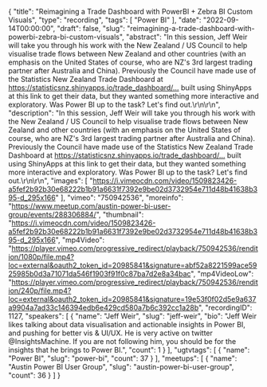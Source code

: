 {
  "title": "Reimagining a Trade Dashboard with PowerBI + Zebra BI Custom Visuals",
  "type": "recording",
  "tags": [
    "Power BI"
  ],
  "date": "2022-09-14T00:00:00",
  "draft": false,
  "slug": "reimagining-a-trade-dashboard-with-powerbi-zebra-bi-custom-visuals",
  "abstract": "In this session, Jeff Weir will take you through his work with the New Zealand / US Council to help visualise trade flows between New Zealand and other countries (with an emphasis on the United States of course, who are NZ's 3rd largest trading partner after Australia and China). Previously the Council have made use of the Statistics New Zealand Trade Dashboard at https://statisticsnz.shinyapps.io/trade_dashboard/… built using ShinyApps at this link to get their data, but they wanted something more interactive and exploratory. Was Power BI up to the task? Let's find out.\r\n\r\n",
  "description": "In this session, Jeff Weir will take you through his work with the New Zealand / US Council to help visualise trade flows between New Zealand and other countries (with an emphasis on the United States of course, who are NZ's 3rd largest trading partner after Australia and China). Previously the Council have made use of the Statistics New Zealand Trade Dashboard at https://statisticsnz.shinyapps.io/trade_dashboard/… built using ShinyApps at this link to get their data, but they wanted something more interactive and exploratory. Was Power BI up to the task? Let's find out.\r\n\r\n",
  "images": [
    "https://i.vimeocdn.com/video/1509823426-a5fef2b92b30e68222b1b91a6631f7392e9be02d3732954e711d48b41638b395-d_295x166"
  ],
  "vimeo": "750942536",
  "moreinfo": "https://www.meetup.com/austin-power-bi-user-group/events/288306884/",
  "thumbnail": "https://i.vimeocdn.com/video/1509823426-a5fef2b92b30e68222b1b91a6631f7392e9be02d3732954e711d48b41638b395-d_295x166",
  "mp4Video": "https://player.vimeo.com/progressive_redirect/playback/750942536/rendition/1080p/file.mp4?loc=external&oauth2_token_id=20985841&signature=abf52a8221599ace5925985b0d3a71071da546f1903f91f0c87ba7d2e8a34bac",
  "mp4VideoLow": "https://player.vimeo.com/progressive_redirect/playback/750942536/rendition/240p/file.mp4?loc=external&oauth2_token_id=20985841&signature=19e53f0f02d5e9a637a9904a7ad33c146394edb6e429cd580a7b6c392cc1a28b",
  "recordingID": 1127,
  "speakers": [
    {
      "name": "Jeff Weir",
      "slug": "jeff-weir",
      "bio": "Jeff Weir likes talking about data visualisation and actionable insights in Power BI, and pushing for better vis & UI/UX. He is very active on twitter @InsightsMachine. If you are not following him, you should be for the insights that he brings to Power BI.",
      "count": 1
    }
  ],
  "ugtvtags": [
    {
      "name": "Power BI",
      "slug": "power-bi",
      "count": 37
    }
  ],
  "meetups": [
    {
      "name": "Austin Power BI User Group",
      "slug": "austin-power-bi-user-group",
      "count": 36
    }
  ]
}